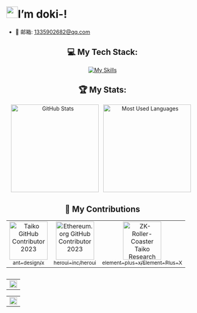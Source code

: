 <h1><img src="https://emojis.slackmojis.com/emojis/images/1531849430/4246/blob-sunglasses.gif?1531849430" width="30"/>I’m doki-!</h1>

<!--- 🔭 掘金: <a href="https://juejin.cn/user/3035127759767981/posts" target="_blank">https://juejin.cn/user/3035127759767981/posts</a> -->
- 🌱 邮箱: 1335902682@qq.com
<!-- - 🤔 I’m looking for help with 
- 💬 Ask me about ..........
- 📫 How to reach me: .........
- 😄 Pronouns: ...........
- ⚡ Fun fact: ..... -->

<div align="center">

<!-- ## 💡 A Quote:

[![A random quote](https://quotes-github-readme.vercel.app/api?type=horizontal&theme=dark)](https://github.com/piyushsuthar/github-readme-quotes) -->

## 💻 My Tech Stack:

[![My Skills](https://skillicons.dev/icons?i=html,css,js,ts,vue,react,nextjs,java,mysql,vite,webpack)](https://skillicons.dev)


## 🏆 My Stats:

<p>
    <img height=230 alt="GitHub Stats" src="https://github-readme-stats.vercel.app/api?username=IsDyh01&show_icons=true&count_private=true&theme=dark&show=reviews,prs_merged,prs_merged_percentage" />&nbsp;&nbsp;
    <img height=230 alt="Most Used Languages" src="https://github-readme-stats.vercel.app/api/top-langs/?username=IsDyh01&layout=compact&theme=dark" />&nbsp;&nbsp;
</p>

## 🤝 My Contributions

<table>
  <tr>
    <td align="center">
      <a href="https://github.com/ant-design/x" target="_blank">
        <img src="https://avatars.githubusercontent.com/u/12101536?s=100&v=4" width="100px;" alt="Taiko GitHub Contributor 2023"/>
        <br />
        <sub>ant-design/x</sub>
      </a>
    </td>
    <td align="center">
      <a href="https://github.com/heroui-inc/heroui" target="_blank">
        <img src="https://avatars.githubusercontent.com/u/86160567?s=100&v=4" width="100px;" alt="Ethereum.org GitHub Contributor 2023"/>
        <br />
        <sub>heroui-inc/heroui</sub>
      </a>
    </td>
    <td align="center">
      <a href="https://github.com/element-plus-x/Element-Plus-X" target="_blank">
        <img src="https://avatars.githubusercontent.com/u/208607710?s=80&v=4" width="100px;" alt="ZK-Roller-Coaster Taiko Research Contributor"/>
        <br />
        <sub>element-plus-x/Element-Plus-X</sub>
      </a>
    </td>
  </tr>
</table>

## 

<table align="center">
  <tr>
    <td colspan="2">
      <img width="100%" src="https://github-readme-activity-graph.vercel.app/graph?username=IsDyh01&area=true&hide_border=true&theme=redical" />
    </td>
  </tr>
</table>

<table align="center">
  <tr>
    <td colspan="2">
      <img width="100%" src="https://github-trophies.vercel.app/?username=IsDyh01&theme=dracula" />
    </td>
  </tr>
</table>


</div>
